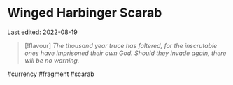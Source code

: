 # Winged Harbinger Scarab
Last edited: 2022-08-19

> [!flavour]
> *The thousand year truce has faltered, for the inscrutable ones have imprisoned their own God. Should they invade again, there will be no warning.*


#currency #fragment #scarab